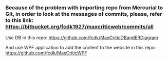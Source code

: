 ### Because of the problem with importing repo from Mercurial to Git, in order to look at the messages of commits, please, refer to this link: https://bitbucket.org/fcdk1927/maxcriticweb/commits/all ###

Use DB in this repo: https://github.com/fcdk/MaxCriticDBandERDiagram

And use WPF application to add the content to the website in this repo: https://github.com/fcdk/MaxCriticWPF
